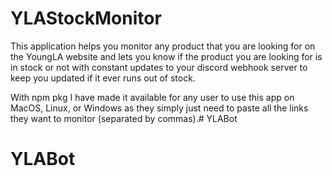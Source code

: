 # YLAStockMonitor

This application helps you monitor any product that you are looking for on the YoungLA website and lets you know if the product you are looking for is in stock or not with constant updates to your discord webhook server to keep you updated if it ever runs out of stock.

With npm pkg I have made it available for any user to use this app on MacOS, Linux, or Windows as they simply just need to paste all the links they want to monitor (separated by commas).# YLABot
# YLABot
